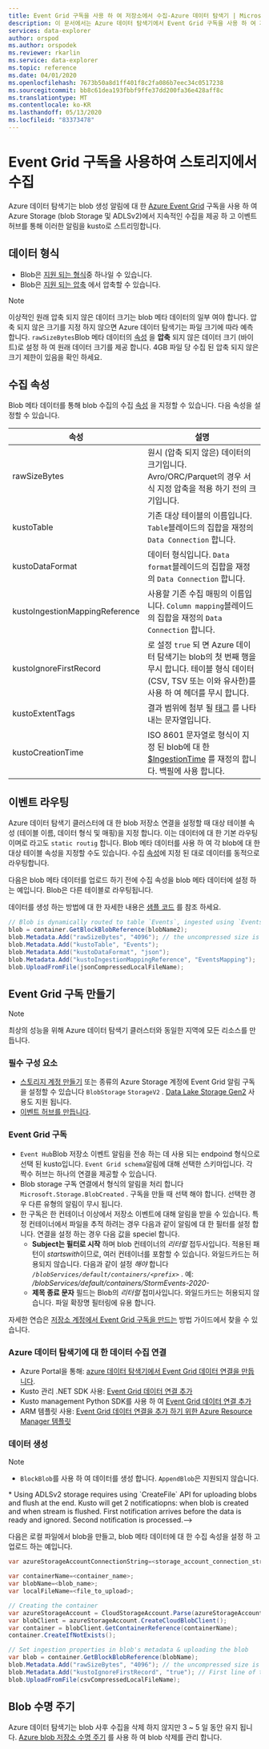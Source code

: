 ```yaml
---
title: Event Grid 구독을 사용 하 여 저장소에서 수집-Azure 데이터 탐색기 | Microsoft Docs
description: 이 문서에서는 Azure 데이터 탐색기에서 Event Grid 구독을 사용 하 여 저장소에서 수집 하는 방법을 설명 합니다.
services: data-explorer
author: orspod
ms.author: orspodek
ms.reviewer: rkarlin
ms.service: data-explorer
ms.topic: reference
ms.date: 04/01/2020
ms.openlocfilehash: 7673b50a8d1ff401f8c2fa086b7eec34c0517238
ms.sourcegitcommit: bb8c61dea193fbbf9ffe37dd200fa36e428aff8c
ms.translationtype: MT
ms.contentlocale: ko-KR
ms.lasthandoff: 05/13/2020
ms.locfileid: "83373478"
---
```

# <a name="ingest-from-storage-using-event-grid-subscription"></a>Event Grid 구독을 사용하여 스토리지에서 수집

Azure 데이터 탐색기는 blob 생성 알림에 대 한 [Azure Event Grid](https://docs.microsoft.com/azure/event-grid/overview) 구독을 사용 하 여 Azure Storage (blob Storage 및 ADLSv2)에서 지속적인 수집을 제공 하 고 이벤트 허브를 통해 이러한 알림을 kusto로 스트리밍합니다.

## <a name="data-format"></a>데이터 형식

* Blob은 [지원 되는 형식](../../../ingestion-supported-formats.md)중 하나일 수 있습니다.
* Blob은 [지원 되는 압축](../../../ingestion-supported-formats.md#supported-data-compression-formats) 에서 압축할 수 있습니다.

> [!NOTE]
> 이상적인 원래 압축 되지 않은 데이터 크기는 blob 메타 데이터의 일부 여야 합니다.
> 압축 되지 않은 크기를 지정 하지 않으면 Azure 데이터 탐색기는 파일 크기에 따라 예측 합니다. `rawSizeBytes`Blob 메타 데이터의 [속성](#ingestion-properties) 을 **압축** 되지 않은 데이터 크기 (바이트)로 설정 하 여 원래 데이터 크기를 제공 합니다.
> 4GB 파일 당 수집 된 압축 되지 않은 크기 제한이 있음을 확인 하세요.

## <a name="ingestion-properties"></a>수집 속성

Blob 메타 데이터를 통해 blob 수집의 수집 [속성](../../../ingestion-properties.md) 을 지정할 수 있습니다.
다음 속성을 설정할 수 있습니다.

|속성 | 설명|
|---|---|
| rawSizeBytes | 원시 (압축 되지 않은) 데이터의 크기입니다. Avro/ORC/Parquet의 경우 서식 지정 압축을 적용 하기 전의 크기입니다.|
| kustoTable |  기존 대상 테이블의 이름입니다. `Table`블레이드의 집합을 재정의 `Data Connection` 합니다. |
| kustoDataFormat |  데이터 형식입니다. `Data format`블레이드의 집합을 재정의 `Data Connection` 합니다. |
| kustoIngestionMappingReference |  사용할 기존 수집 매핑의 이름입니다. `Column mapping`블레이드의 집합을 재정의 `Data Connection` 합니다.|
| kustoIgnoreFirstRecord | 로 설정 `true` 되 면 Azure 데이터 탐색기는 blob의 첫 번째 행을 무시 합니다. 테이블 형식 데이터 (CSV, TSV 또는 이와 유사한)를 사용 하 여 헤더를 무시 합니다. |
| kustoExtentTags | 결과 범위에 첨부 될 [태그](../extents-overview.md#extent-tagging) 를 나타내는 문자열입니다. |
| kustoCreationTime |  ISO 8601 문자열로 형식이 지정 된 blob에 대 한 [$IngestionTime](../../query/ingestiontimefunction.md?pivots=azuredataexplorer) 를 재정의 합니다. 백필에 사용 합니다. |

## <a name="events-routing"></a>이벤트 라우팅

Azure 데이터 탐색기 클러스터에 대 한 blob 저장소 연결을 설정할 때 대상 테이블 속성 (테이블 이름, 데이터 형식 및 매핑)을 지정 합니다. 이는 데이터에 대 한 기본 라우팅 이며로 라고도 `static routig` 합니다.
Blob 메타 데이터를 사용 하 여 각 blob에 대 한 대상 테이블 속성을 지정할 수도 있습니다. 수집 [속성](#ingestion-properties)에 지정 된 대로 데이터를 동적으로 라우팅합니다.

다음은 blob 메타 데이터를 업로드 하기 전에 수집 속성을 blob 메타 데이터에 설정 하는 예입니다. Blob은 다른 테이블로 라우팅됩니다.

데이터를 생성 하는 방법에 대 한 자세한 내용은 [샘플 코드](#generating-data) 를 참조 하세요.

 ```csharp
// Blob is dynamically routed to table `Events`, ingested using `EventsMapping` data mapping
blob = container.GetBlockBlobReference(blobName2);
blob.Metadata.Add("rawSizeBytes", "4096‬"); // the uncompressed size is 4096 bytes
blob.Metadata.Add("kustoTable", "Events");
blob.Metadata.Add("kustoDataFormat", "json");
blob.Metadata.Add("kustoIngestionMappingReference", "EventsMapping");
blob.UploadFromFile(jsonCompressedLocalFileName);
```

## <a name="create-event-grid-subscription"></a>Event Grid 구독 만들기

> [!Note]
> 최상의 성능을 위해 Azure 데이터 탐색기 클러스터와 동일한 지역에 모든 리소스를 만듭니다.

### <a name="prerequisites"></a>필수 구성 요소

* [스토리지 계정 만들기](https://docs.microsoft.com/azure/storage/common/storage-quickstart-create-account) 
  또는 종류의 Azure Storage 계정에 Event Grid 알림 구독을 설정할 수 있습니다 `BlobStorage` `StorageV2` . 
  [Data Lake Storage Gen2](https://docs.microsoft.com/azure/storage/blobs/data-lake-storage-introduction) 사용도 지원 됩니다.
* [이벤트 허브를 만듭니다](https://docs.microsoft.com/azure/event-hubs/event-hubs-create).

### <a name="event-grid-subscription"></a>Event Grid 구독

* `Event Hub`Blob 저장소 이벤트 알림을 전송 하는 데 사용 되는 endpoind 형식으로 선택 된 kusto입니다. `Event Grid schema`알림에 대해 선택한 스키마입니다. 각 짝수 허브는 하나의 연결을 제공할 수 있습니다.
* Blob storage 구독 연결에서 형식의 알림을 처리 합니다 `Microsoft.Storage.BlobCreated` . 구독을 만들 때 선택 해야 합니다. 선택한 경우 다른 유형의 알림이 무시 됩니다.
* 한 구독은 한 컨테이너 이상에서 저장소 이벤트에 대해 알림을 받을 수 있습니다. 특정 컨테이너에서 파일을 추적 하려는 경우 다음과 같이 알림에 대 한 필터를 설정 합니다. 연결을 설정 하는 경우 다음 값을 speciel 합니다. 
   * **Subject는 필터로 시작** 하며 blob 컨테이너의 *리터럴* 접두사입니다. 적용된 패턴이 *startswith*이므로, 여러 컨테이너를 포함할 수 있습니다. 와일드카드는 허용되지 않습니다.
     다음과 같이 설정 *해야* 합니다 *`/blobServices/default/containers/<prefix>`* . 예: */blobServices/default/containers/StormEvents-2020-*
   * **제목 종료 문자** 필드는 Blob의 *리터럴* 접미사입니다. 와일드카드는 허용되지 않습니다. 파일 확장명 필터링에 유용 합니다.

자세한 연습은 [저장소 계정에서 Event Grid 구독을 만드는](../../../ingest-data-event-grid.md#create-an-event-grid-subscription-in-your-storage-account) 방법 가이드에서 찾을 수 있습니다.

### <a name="data-ingestion-connection-to-azure-data-explorer"></a>Azure 데이터 탐색기에 대 한 데이터 수집 연결

* Azure Portal을 통해: [azure 데이터 탐색기에서 Event Grid 데이터 연결을 만듭니다](../../../ingest-data-event-grid.md#create-an-event-grid-data-connection-in-azure-data-explorer).
* Kusto 관리 .NET SDK 사용: [Event Grid 데이터 연결 추가](../../../data-connection-event-grid-csharp.md#add-an-event-grid-data-connection)
* Kusto management Python SDK를 사용 하 여 [Event Grid 데이터 연결 추가](../../../data-connection-event-grid-python.md#add-an-event-grid-data-connection)
* ARM 템플릿 사용: [Event Grid 데이터 연결을 추가 하기 위한 Azure Resource Manager 템플릿](../../../data-connection-event-grid-resource-manager.md#azure-resource-manager-template-for-adding-an-event-grid-data-connection)

### <a name="generating-data"></a>데이터 생성

> [!NOTE]
> * `BlockBlob`를 사용 하 여 데이터를 생성 합니다. `AppendBlob`은 지원되지 않습니다.
<!--> * Using ADLSv2 storage requires using `CreateFile` API for uploading blobs and flush at the end. 
    Kusto will get 2 notificatiopns: when blob is created and when stream is flushed. First notification arrives before the data is ready and ignored. Second notification is processed.-->

다음은 로컬 파일에서 blob을 만들고, blob 메타 데이터에 대 한 수집 속성을 설정 하 고 업로드 하는 예입니다.

 ```csharp
 var azureStorageAccountConnectionString=<storage_account_connection_string>;

var containerName=<container_name>;
var blobName=<blob_name>;
var localFileName=<file_to_upload>;

// Creating the container
var azureStorageAccount = CloudStorageAccount.Parse(azureStorageAccountConnectionString);
var blobClient = azureStorageAccount.CreateCloudBlobClient();
var container = blobClient.GetContainerReference(containerName);
container.CreateIfNotExists();

// Set ingestion properties in blob's metadata & uploading the blob
var blob = container.GetBlockBlobReference(blobName);
blob.Metadata.Add("rawSizeBytes", "4096‬"); // the uncompressed size is 4096 bytes
blob.Metadata.Add("kustoIgnoreFirstRecord", "true"); // First line of this csv file are headers
blob.UploadFromFile(csvCompressedLocalFileName);
```

## <a name="blob-lifecycle"></a>Blob 수명 주기

Azure 데이터 탐색기는 blob 사후 수집을 삭제 하지 않지만 3 ~ 5 일 동안 유지 됩니다. [Azure blob 저장소 수명 주기](https://docs.microsoft.com/azure/storage/blobs/storage-lifecycle-management-concepts?tabs=azure-portal) 를 사용 하 여 blob 삭제를 관리 합니다.